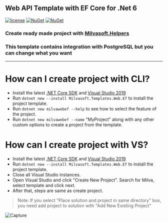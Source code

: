 ## Web API Template with EF Core for .Net 6
  

[![license](https://img.shields.io/badge/license-MIT-blue.svg)](https://github.com/Milvasoft/Milvasoft/blob/master/LICENSE)  [![NuGet](https://img.shields.io/nuget/v/Milvasoft.Templates.Web.Ef)](https://www.nuget.org/packages/Milvasoft.Helpers/)   [![NuGet](https://img.shields.io/nuget/dt/Milvasoft.Templates.Web.Ef)](https://www.nuget.org/packages/Milvasoft.Templates.Web.Ef/) 


### Create ready made project with [Milvasoft.Helpers](https://github.com/Milvasoft/Milvasoft)
### This template contains integration with PostgreSQL but you can change what you want

***

# How can I create project with CLI?


- Install the latest [.NET Core SDK](https://dot.net) and [Visual Studio 2019](https://visualstudio.microsoft.com/tr/thank-you-downloading-visual-studio/?sku=Community&rel=16)
- Run `dotnet new --install Milvasoft.Templates.Web.Ef` to install the project template.
- Run `dotnet new milvawebef --help` to see how to select the feature of the project.
- Run `dotnet new milvawebef --name` "MyProject" along with any other custom options to create a project from the template.


# How can I create project with VS?


- Install the latest [.NET Core SDK](https://dot.net) and [Visual Studio 2019](https://visualstudio.microsoft.com/tr/thank-you-downloading-visual-studio/?sku=Community&rel=16)
- Run `dotnet new --install Milvasoft.Templates.Web.Ef` to install the project template.
- Close all Visual Studio instances.
- Open Visual Studio and click "Create New Project". Search for Milva, select template and click next.
- After that, steps are same as create project.



> Note: If you select "Place solution and project in same directory" box, you need add project to solution with "Add New Existing Project"

![Capture](https://user-images.githubusercontent.com/32344242/135268651-227dc8ed-24a1-4e02-bb53-e1af9edd0c36.PNG)
